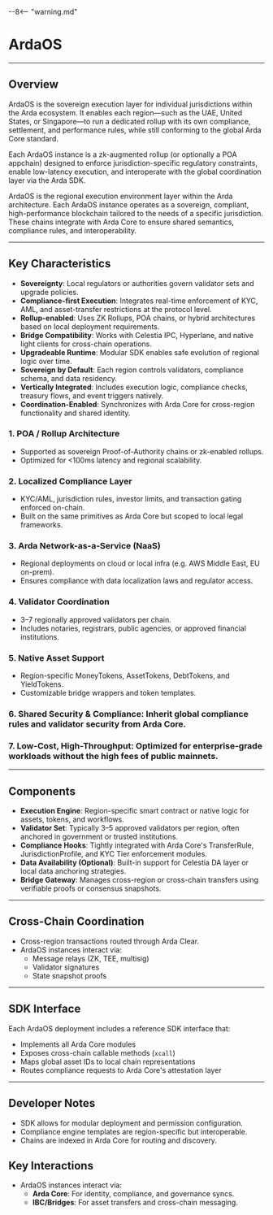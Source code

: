 --8<-- "warning.md"
# ArdaOS

---

## Overview

ArdaOS is the sovereign execution layer for individual jurisdictions within the Arda ecosystem. It enables each region—such as the UAE, United States, or Singapore—to run a dedicated rollup with its own compliance, settlement, and performance rules, while still conforming to the global Arda Core standard.

Each ArdaOS instance is a zk-augmented rollup (or optionally a POA appchain) designed to enforce jurisdiction-specific regulatory constraints, enable low-latency execution, and interoperate with the global coordination layer via the Arda SDK.

ArdaOS is the regional execution environment layer within the Arda architecture. Each ArdaOS instance operates as a sovereign, compliant, high-performance blockchain tailored to the needs of a specific jurisdiction. These chains integrate with Arda Core to ensure shared semantics, compliance rules, and interoperability.

---

## Key Characteristics

- **Sovereignty**: Local regulators or authorities govern validator sets and upgrade policies.
- **Compliance-first Execution**: Integrates real-time enforcement of KYC, AML, and asset-transfer restrictions at the protocol level.
- **Rollup-enabled**: Uses ZK Rollups, POA chains, or hybrid architectures based on local deployment requirements.
- **Bridge Compatibility**: Works with Celestia IPC, Hyperlane, and native light clients for cross-chain operations.
- **Upgradeable Runtime**: Modular SDK enables safe evolution of regional logic over time.
- **Sovereign by Default**: Each region controls validators, compliance schema, and data residency.
- **Vertically Integrated**: Includes execution logic, compliance checks, treasury flows, and event triggers natively.
- **Coordination-Enabled**: Synchronizes with Arda Core for cross-region functionality and shared identity.

### 1. **POA / Rollup Architecture**
- Supported as sovereign Proof-of-Authority chains or zk-enabled rollups.
- Optimized for <100ms latency and regional scalability.

### 2. **Localized Compliance Layer**
- KYC/AML, jurisdiction rules, investor limits, and transaction gating enforced on-chain.
- Built on the same primitives as Arda Core but scoped to local legal frameworks.

### 3. **Arda Network-as-a-Service (NaaS)**
- Regional deployments on cloud or local infra (e.g. AWS Middle East, EU on-prem).
- Ensures compliance with data localization laws and regulator access.

### 4. **Validator Coordination**
- 3–7 regionally approved validators per chain.
- Includes notaries, registrars, public agencies, or approved financial institutions.

### 5. **Native Asset Support**
- Region-specific MoneyTokens, AssetTokens, DebtTokens, and YieldTokens.
- Customizable bridge wrappers and token templates.

### 6. **Shared Security & Compliance**: Inherit global compliance rules and validator security from Arda Core.
### 7. **Low-Cost, High-Throughput**: Optimized for enterprise-grade workloads without the high fees of public mainnets.

---

## Components

- **Execution Engine**: Region-specific smart contract or native logic for assets, tokens, and workflows.
- **Validator Set**: Typically 3–5 approved validators per region, often anchored in government or trusted institutions.
- **Compliance Hooks**: Tightly integrated with Arda Core's TransferRule, JurisdictionProfile, and KYC Tier enforcement modules.
- **Data Availability (Optional)**: Built-in support for Celestia DA layer or local data anchoring strategies.
- **Bridge Gateway**: Manages cross-region or cross-chain transfers using verifiable proofs or consensus snapshots.

---

## Cross-Chain Coordination

- Cross-region transactions routed through Arda Clear.
- ArdaOS instances interact via:
  - Message relays (ZK, TEE, multisig)
  - Validator signatures
  - State snapshot proofs

---

## SDK Interface

Each ArdaOS deployment includes a reference SDK interface that:

- Implements all Arda Core modules
- Exposes cross-chain callable methods (`xcall`)
- Maps global asset IDs to local chain representations
- Routes compliance requests to Arda Core's attestation layer

---

## Developer Notes

- SDK allows for modular deployment and permission configuration.
- Compliance engine templates are region-specific but interoperable.
- Chains are indexed in Arda Core for routing and discovery.

## Key Interactions

- ArdaOS instances interact via:
  - **Arda Core**: For identity, compliance, and governance syncs.
  - **IBC/Bridges**: For asset transfers and cross-chain messaging.
